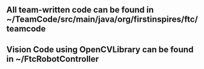 ## All team-written code can be found in ~/TeamCode/src/main/java/org/firstinspires/ftc/teamcode

## Vision Code using OpenCVLibrary can be found in ~/FtcRobotController
